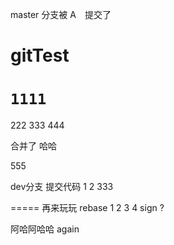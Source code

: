 master 分支被 A　提交了
# gitTest

# `1111`
222
333
444

合并了 哈哈 

555

dev分支 提交代码
1
2
333

=====
再来玩玩 rebase
1
2
3
4 sign ?

阿哈阿哈哈
again
